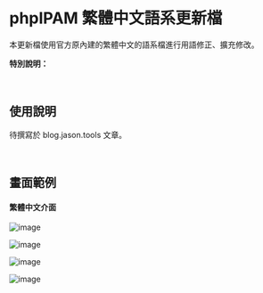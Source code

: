 # phpIPAM 繁體中文語系更新檔

本更新檔使用官方原內建的繁體中文的語系檔進行用語修正、擴充修改。    
  
**特別說明：**

&nbsp;&nbsp;
&nbsp;&nbsp;

## 使用說明
待撰寫於 blog.jason.tools 文章。
  
&nbsp;&nbsp;
&nbsp;&nbsp;  
    
    
## 畫面範例


#### 繁體中文介面  
  
  
![image](https://raw.githubusercontent.com/jasoncheng7115/phpipam-cpatch/master/images/%E8%B3%87%E8%A8%8A%E7%9C%8B%E6%9D%BF.png)  
  
![image](https://raw.githubusercontent.com/jasoncheng7115/phpipam-cpatch/master/images/%E6%A9%9F%E6%9E%B6%E9%85%8D%E7%BD%AE.png)    
  
![image](https://raw.githubusercontent.com/jasoncheng7115/phpipam-cpatch/master/images/%E5%AD%90%E7%B6%B2%E8%B7%AF%E7%B4%B0%E7%AF%801.png)
  
![image](https://raw.githubusercontent.com/jasoncheng7115/phpipam-cpatch/master/images/%E5%AD%90%E7%B6%B2%E8%B7%AF%E7%B4%B0%E7%AF%802.png)
